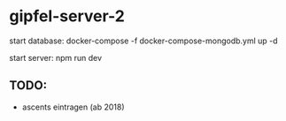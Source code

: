 # gipfel-server-2

start database:
    docker-compose -f docker-compose-mongodb.yml up -d

start server:
    npm run dev


## TODO:
- ascents eintragen (ab 2018)


